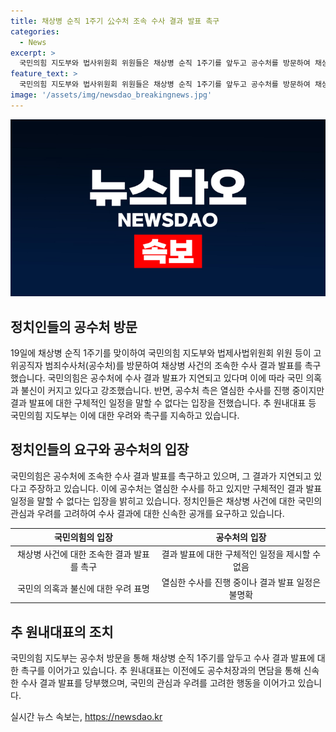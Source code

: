 ```yaml
---
title: 채상병 순직 1주기 公수처 조속 수사 결과 발표 촉구
categories:
  - News
excerpt: >
  국민의힘 지도부와 법사위원회 위원들은 채상병 순직 1주기를 앞두고 공수처를 방문하여 채상병 사건의 조속한 수사 결과 발표를 촉구했다. 국민의힘은 수사 결과 발표가 늦어 유족들의 상처를 더 깊게 만들고 있고, 공수처에 대한 불신이 커지고 있다고 지적하며 조속한 발표를 요구했으나 공수처는 수사 결과 발표 시기를 구체적으로 말할 수 없다는 입장을 밝혔다. 또한 국민의힘이 여러 차례 공수처를 방문하여 채상병 사건의 신속한 수사 결과 발표를 촉구했으며, 공수처를 통한 조사보다는 경찰과 공수처의 결과를 우선적으로 받아들일 것을 강조했다.
feature_text: >
  국민의힘 지도부와 법사위원회 위원들은 채상병 순직 1주기를 앞두고 공수처를 방문하여 채상병 사건의 조속한 수사 결과 발표를 촉구했다. 국민의힘은 수사 결과 발표가 늦어 유족들의 상처를 더 깊게 만들고 있고, 공수처에 대한 불신이 커지고 있다고 지적하며 조속한 발표를 요구했으나 공수처는 수사 결과 발표 시기를 구체적으로 말할 수 없다는 입장을 밝혔다. 또한 국민의힘이 여러 차례 공수처를 방문하여 채상병 사건의 신속한 수사 결과 발표를 촉구했으며, 공수처를 통한 조사보다는 경찰과 공수처의 결과를 우선적으로 받아들일 것을 강조했다.
image: '/assets/img/newsdao_breakingnews.jpg'
---
```


<p><img src="/assets/img/newsdao_breakingnews.jpg" alt="implanttips 속보" /></p>

<h2 data-ke-size="size26">정치인들의 공수처 방문</h2>

<p data-ke-size="size16">19일에 채상병 순직 1주기를 맞이하여 국민의힘 지도부와 법제사법위원회 위원 등이 고위공직자 범죄수사처(공수처)를 방문하여 채상병 사건의 조속한 수사 결과 발표를 촉구했습니다. 국민의힘은 공수처에 수사 결과 발표가 지연되고 있다며 이에 따라 국민 의혹과 불신이 커지고 있다고 강조했습니다. 반면, 공수처 측은 열심한 수사를 진행 중이지만 결과 발표에 대한 구체적인 일정을 말할 수 없다는 입장을 전했습니다. 추 원내대표 등 국민의힘 지도부는 이에 대한 우려와 촉구를 지속하고 있습니다.</p>

<h2 data-ke-size="size26">정치인들의 요구와 공수처의 입장</h2>

<p data-ke-size="size16">국민의힘은 공수처에 조속한 수사 결과 발표를 촉구하고 있으며, 그 결과가 지연되고 있다고 주장하고 있습니다. 이에 공수처는 열심한 수사를 하고 있지만 구체적인 결과 발표 일정을 말할 수 없다는 입장을 밝히고 있습니다. 정치인들은 채상병 사건에 대한 국민의 관심과 우려를 고려하여 수사 결과에 대한 신속한 공개를 요구하고 있습니다.</p>

<table>
<thead>
<tr>
<th style="text-align: center; height: 17px;"><b>국민의힘의 입장</b></th>
<th style="text-align: center; height: 17px;"><b>공수처의 입장</b></th>
</tr>
</thead>
<tbody>
<tr>
<td style="text-align: center; height: 17px;">채상병 사건에 대한 조속한 결과 발표를 촉구</td>
<td style="text-align: center; height: 17px;">결과 발표에 대한 구체적인 일정을 제시할 수 없음</td>
</tr>
<tr>
<td style="text-align: center; height: 17px;">국민의 의혹과 불신에 대한 우려 표명</td>
<td style="text-align: center; height: 17px;">열심한 수사를 진행 중이나 결과 발표 일정은 불명확</td>
</tr>
</tbody>
</table>

<h2 data-ke-size="size26">추 원내대표의 조치</h2>

<p data-ke-size="size16">국민의힘 지도부는 공수처 방문을 통해 채상병 순직 1주기를 앞두고 수사 결과 발표에 대한 촉구를 이어가고 있습니다. 추 원내대표는 이전에도 공수처장과의 면담을 통해 신속한 수사 결과 발표를 당부했으며, 국민의 관심과 우려를 고려한 행동을 이어가고 있습니다.</p>
실시간 뉴스 속보는, <a href="https://newsdao.kr" rel="dofollow">https://newsdao.kr</a>


